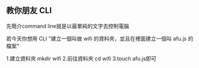 ## 教你朋友 CLI

先簡介command line就是以最單純的文字去控制電腦

若今天你想用 CLI "建立一個叫做 wifi 的資料夾，並且在裡面建立一個叫 afu.js 的檔案"

1.建立資料夾 mkdir wifi
2.前往資料夾 cd wifi
3.touch afu.js即可
